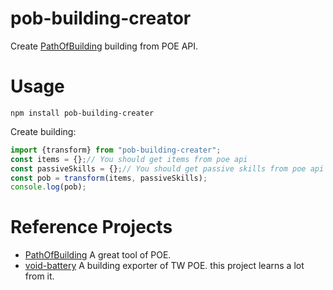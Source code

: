 # pob-building-creator
Create [PathOfBuilding](https://github.com/PathOfBuildingCommunity/PathOfBuilding) building from POE API.

# Usage
```
npm install pob-building-creater
```
Create building:
```ts
import {transform} from "pob-building-creater";
const items = {};// You should get items from poe api
const passiveSkills = {};// You should get passive skills from poe api
const pob = transform(items, passiveSkills);
console.log(pob);
```

# Reference Projects

- [PathOfBuilding](https://github.com/PathOfBuildingCommunity/PathOfBuilding) A great tool of POE.
- [void-battery](https://github.com/afq984/void-battery) A building exporter of TW POE. this project learns a lot from it.